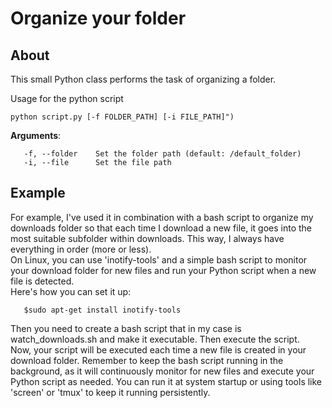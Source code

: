 # Organize your folder

## About

This small Python class performs the task of organizing a folder. 

Usage for the python script 
```
python script.py [-f FOLDER_PATH] [-i FILE_PATH]") 

```

**Arguments**:
```
   -f, --folder    Set the folder path (default: /default_folder)
   -i, --file      Set the file path 
```

## Example
For example, I've used it in combination with a bash script to organize my downloads folder so that each time I download a new file, it goes into the most suitable subfolder within downloads. This way, I always have everything in order (more or less). \
On Linux, you can use 'inotify-tools' and a simple bash script to monitor your download folder for new files and run your Python script when a new file is detected. \
Here's how you can set it up:
```
   $sudo apt-get install inotify-tools

```
Then you need to create a bash script that in my case is watch_downloads.sh and make it executable. Then execute the script. \
Now, your script will be executed each time a new file is created in your download folder. Remember to keep the bash script running in the background, as it will continuously monitor for new files and execute your Python script as needed. You can run it at system startup or using tools like 'screen' or 'tmux' to keep it running persistently.
